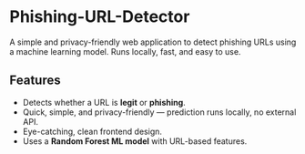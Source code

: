 # Phishing-URL-Detector
A simple and privacy-friendly web application to detect phishing URLs using a machine learning model. Runs locally, fast, and easy to use.

## Features

- Detects whether a URL is **legit** or **phishing**.
- Quick, simple, and privacy-friendly — prediction runs locally, no external API.
- Eye-catching, clean frontend design.
- Uses a **Random Forest ML model** with URL-based features.


